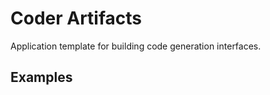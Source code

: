 # Coder Artifacts

Application template for building code generation interfaces.

## Examples

<demo name="app" position="bottom" collapsible="true"></demo>
